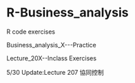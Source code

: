 # R-Business_analysis
R code exercises

Business_analysis_X---Practice


Lecture_20X--Inclass Exercises



5/30 Update:Lecture 207
協同控制


